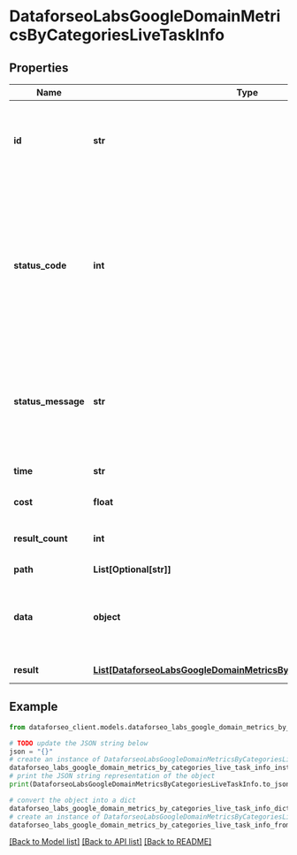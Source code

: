 # DataforseoLabsGoogleDomainMetricsByCategoriesLiveTaskInfo


## Properties

Name | Type | Description | Notes
------------ | ------------- | ------------- | -------------
**id** | **str** | task identifier unique task identifier in our system in the UUID format | [optional] 
**status_code** | **int** | status code of the task generated by DataForSEO, can be within the following range: 10000-60000 you can find the full list of the response codes here | [optional] 
**status_message** | **str** | informational message of the task you can find the full list of general informational messages here | [optional] 
**time** | **str** | execution time, seconds | [optional] 
**cost** | **float** | total tasks cost, USD | [optional] 
**result_count** | **int** | number of elements in the result array | [optional] 
**path** | **List[Optional[str]]** | URL path | [optional] 
**data** | **object** | contains the same parameters that you specified in the POST request | [optional] 
**result** | [**List[DataforseoLabsGoogleDomainMetricsByCategoriesLiveResultInfo]**](DataforseoLabsGoogleDomainMetricsByCategoriesLiveResultInfo.md) | array of results | [optional] 

## Example

```python
from dataforseo_client.models.dataforseo_labs_google_domain_metrics_by_categories_live_task_info import DataforseoLabsGoogleDomainMetricsByCategoriesLiveTaskInfo

# TODO update the JSON string below
json = "{}"
# create an instance of DataforseoLabsGoogleDomainMetricsByCategoriesLiveTaskInfo from a JSON string
dataforseo_labs_google_domain_metrics_by_categories_live_task_info_instance = DataforseoLabsGoogleDomainMetricsByCategoriesLiveTaskInfo.from_json(json)
# print the JSON string representation of the object
print(DataforseoLabsGoogleDomainMetricsByCategoriesLiveTaskInfo.to_json())

# convert the object into a dict
dataforseo_labs_google_domain_metrics_by_categories_live_task_info_dict = dataforseo_labs_google_domain_metrics_by_categories_live_task_info_instance.to_dict()
# create an instance of DataforseoLabsGoogleDomainMetricsByCategoriesLiveTaskInfo from a dict
dataforseo_labs_google_domain_metrics_by_categories_live_task_info_from_dict = DataforseoLabsGoogleDomainMetricsByCategoriesLiveTaskInfo.from_dict(dataforseo_labs_google_domain_metrics_by_categories_live_task_info_dict)
```
[[Back to Model list]](../README.md#documentation-for-models) [[Back to API list]](../README.md#documentation-for-api-endpoints) [[Back to README]](../README.md)


